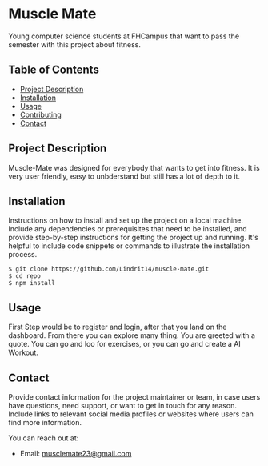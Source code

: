 # Muscle Mate

Young computer science students at FHCampus that want to pass the semester with this project about fitness. 

## Table of Contents

- [Project Description](#project-description)
- [Installation](#installation)
- [Usage](#usage)
- [Contributing](#contributing)
- [Contact](#contact)

## Project Description

Muscle-Mate was designed for everybody that wants to get into fitness. It is very user friendly, easy to unbderstand but still has a lot of depth to it.
## Installation

Instructions on how to install and set up the project on a local machine. Include any dependencies or prerequisites that need to be installed, and provide step-by-step instructions for getting the project up and running. It's helpful to include code snippets or commands to illustrate the installation process.

```
$ git clone https://github.com/Lindrit14/muscle-mate.git
$ cd repo
$ npm install
```

## Usage

First Step would be to register and login, after that you land on the dashboard. From there you can explore many thing. You are greeted with a quote. You can go and loo for exercises, or you can go and create a AI Workout.


## Contact

Provide contact information for the project maintainer or team, in case users have questions, need support, or want to get in touch for any reason. Include links to relevant social media profiles or websites where users can find more information.

You can reach out at:

- Email: musclemate23@gmail.com
